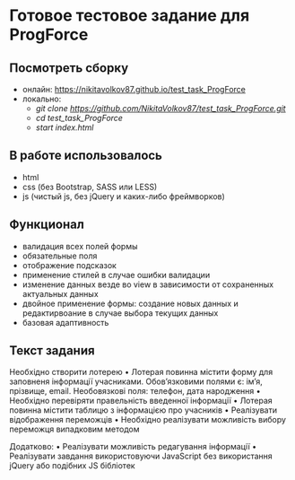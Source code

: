 # Готовое тестовое задание для ProgForce

## Посмотреть сборку
* онлайн:
https://nikitavolkov87.github.io/test_task_ProgForce
* локально:
  - <i>git clone https://github.com/NikitaVolkov87/test_task_ProgForce.git</i>
  - <i>cd test_task_ProgForce</i>
  - <i>start index.html</i>

## В работе использовалось
* html
* css (без Bootstrap, SASS или LESS)
* js (чистый js, без jQuery и каких-либо фреймворков)

## Функционал
* валидация всех полей формы
* обязательные поля
* отображение подсказок
* применение стилей в случае ошибки валидации
* изменение данных везде во view в зависимости от сохраненных актуальных данных
* двойное применение формы: создание новых данных и редактирвоание в случае выбора текущих данных
* базовая адаптивность

## Текст задания
Необхідно створити лотерею
• Лотерая повинна містити форму для заповненя інформації учасниками. Обов’язковими полями є: ім’я, прізвище, email. Необовязкові поля: телефон, дата народження
• Необхідно перевіряти правельність введенної інформації
• Лотерая повинна містити таблицю з інформацією про учасників
• Реалізувати відображення переможців
• Необхідно реалізувати можливість вибору переможця випадковим методом

Додатково:
• Реалізувати можливість редагування інформації
• Реалізувати завдання використовуючи JavaScript без використання jQuery або подібних JS бібліотек
